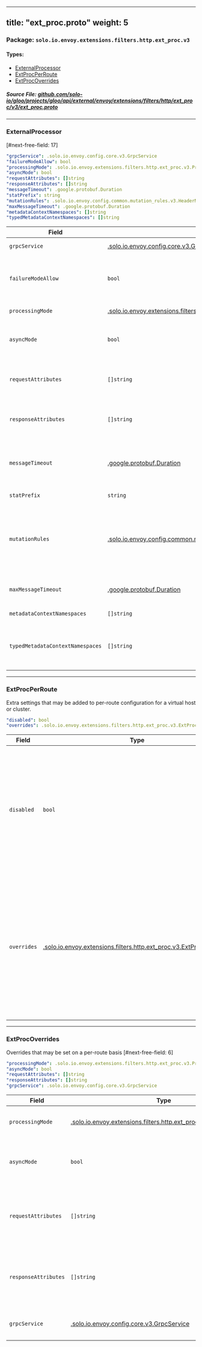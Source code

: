 
---
title: "ext_proc.proto"
weight: 5
---

<!-- Code generated by solo-kit. DO NOT EDIT. -->


### Package: `solo.io.envoy.extensions.filters.http.ext_proc.v3` 
#### Types:


- [ExternalProcessor](#externalprocessor)
- [ExtProcPerRoute](#extprocperroute)
- [ExtProcOverrides](#extprocoverrides)
  



##### Source File: [github.com/solo-io/gloo/projects/gloo/api/external/envoy/extensions/filters/http/ext_proc/v3/ext_proc.proto](https://github.com/solo-io/gloo/blob/main/projects/gloo/api/external/envoy/extensions/filters/http/ext_proc/v3/ext_proc.proto)





---
### ExternalProcessor

 
[#next-free-field: 17]

```yaml
"grpcService": .solo.io.envoy.config.core.v3.GrpcService
"failureModeAllow": bool
"processingMode": .solo.io.envoy.extensions.filters.http.ext_proc.v3.ProcessingMode
"asyncMode": bool
"requestAttributes": []string
"responseAttributes": []string
"messageTimeout": .google.protobuf.Duration
"statPrefix": string
"mutationRules": .solo.io.envoy.config.common.mutation_rules.v3.HeaderMutationRules
"maxMessageTimeout": .google.protobuf.Duration
"metadataContextNamespaces": []string
"typedMetadataContextNamespaces": []string

```

| Field | Type | Description |
| ----- | ---- | ----------- | 
| `grpcService` | [.solo.io.envoy.config.core.v3.GrpcService](../../../../../../config/core/v3/grpc_service.proto.sk/#grpcservice) | Configuration for the gRPC service that the filter will communicate with. The filter supports both the "Envoy" and "Google" gRPC clients. |
| `failureModeAllow` | `bool` | By default, if the gRPC stream cannot be established, or if it is closed prematurely with an error, the filter will fail. Specifically, if the response headers have not yet been delivered, then it will return a 500 error downstream. If they have been delivered, then instead the HTTP stream to the downstream client will be reset. With this parameter set to true, however, then if the gRPC stream is prematurely closed or could not be opened, processing continues without error. |
| `processingMode` | [.solo.io.envoy.extensions.filters.http.ext_proc.v3.ProcessingMode](../processing_mode.proto.sk/#processingmode) | Specifies default options for how HTTP headers, trailers, and bodies are sent. See ProcessingMode for details. |
| `asyncMode` | `bool` | [#not-implemented-hide:] If true, send each part of the HTTP request or response specified by ProcessingMode asynchronously -- in other words, send the message on the gRPC stream and then continue filter processing. If false, which is the default, suspend filter execution after each message is sent to the remote service and wait up to "message_timeout" for a reply. |
| `requestAttributes` | `[]string` | [#not-implemented-hide:] Envoy provides a number of :ref:`attributes <arch_overview_attributes>` for expressive policies. Each attribute name provided in this field will be matched against that list and populated in the request_headers message. See the :ref:`attribute documentation <arch_overview_request_attributes>` for the list of supported attributes and their types. |
| `responseAttributes` | `[]string` | [#not-implemented-hide:] Envoy provides a number of :ref:`attributes <arch_overview_attributes>` for expressive policies. Each attribute name provided in this field will be matched against that list and populated in the response_headers message. See the :ref:`attribute documentation <arch_overview_attributes>` for the list of supported attributes and their types. |
| `messageTimeout` | [.google.protobuf.Duration](https://developers.google.com/protocol-buffers/docs/reference/csharp/class/google/protobuf/well-known-types/duration) | Specifies the timeout for each individual message sent on the stream and when the filter is running in synchronous mode. Whenever the proxy sends a message on the stream that requires a response, it will reset this timer, and will stop processing and return an error (subject to the processing mode) if the timer expires before a matching response is received. There is no timeout when the filter is running in asynchronous mode. Default is 200 milliseconds. |
| `statPrefix` | `string` | Optional additional prefix to use when emitting statistics. This allows to distinguish emitted statistics between configured *ext_proc* filters in an HTTP filter chain. |
| `mutationRules` | [.solo.io.envoy.config.common.mutation_rules.v3.HeaderMutationRules](../../../../../../config/common/mutation_rules/v3/mutation_rules.proto.sk/#headermutationrules) | Rules that determine what modifications an external processing server may make to message headers. If not set, all headers may be modified except for "host", ":authority", ":scheme", ":method", and headers that start with the header prefix set via :ref:`header_prefix <envoy_v3_api_field_config.bootstrap.v3.Bootstrap.header_prefix>` (which is usually "x-envoy"). Note that changing headers such as "host" or ":authority" may not in itself change Envoy's routing decision, as routes can be cached. To also force the route to be recomputed, set the :ref:`clear_route_cache <envoy_v3_api_field_service.ext_proc.v3.CommonResponse.clear_route_cache>` field to true in the same response. |
| `maxMessageTimeout` | [.google.protobuf.Duration](https://developers.google.com/protocol-buffers/docs/reference/csharp/class/google/protobuf/well-known-types/duration) | Specify the upper bound of :ref:`override_message_timeout <envoy_v3_api_field_service.ext_proc.v3.ProcessingResponse.override_message_timeout>` If not specified, by default it is 0, which will effectively disable the ``override_message_timeout`` API. |
| `metadataContextNamespaces` | `[]string` | Specifies a list of metadata namespaces whose values, if present, will be passed to the ext_proc service as an opaque *protobuf::Struct*. |
| `typedMetadataContextNamespaces` | `[]string` | Specifies a list of metadata namespaces whose values, if present, will be passed to the ext_proc service. :ref:`typed_filter_metadata <envoy_v3_api_field_config.core.v3.Metadata.typed_filter_metadata>` is passed as an ``protobuf::Any``. It works in a way similar to ``metadata_context_namespaces`` but allows envoy and external processing server to share the protobuf message definition in order to do a safe parsing. |




---
### ExtProcPerRoute

 
Extra settings that may be added to per-route configuration for a
virtual host or cluster.

```yaml
"disabled": bool
"overrides": .solo.io.envoy.extensions.filters.http.ext_proc.v3.ExtProcOverrides

```

| Field | Type | Description |
| ----- | ---- | ----------- | 
| `disabled` | `bool` | Disable the filter for this particular vhost or route. If disabled is specified in multiple per-filter-configs, the most specific one will be used. Only one of `disabled` or `overrides` can be set. |
| `overrides` | [.solo.io.envoy.extensions.filters.http.ext_proc.v3.ExtProcOverrides](../ext_proc.proto.sk/#extprocoverrides) | Override aspects of the configuration for this route. A set of overrides in a more specific configuration will override a "disabled" flag set in a less-specific one. Only one of `overrides` or `disabled` can be set. |




---
### ExtProcOverrides

 
Overrides that may be set on a per-route basis
[#next-free-field: 6]

```yaml
"processingMode": .solo.io.envoy.extensions.filters.http.ext_proc.v3.ProcessingMode
"asyncMode": bool
"requestAttributes": []string
"responseAttributes": []string
"grpcService": .solo.io.envoy.config.core.v3.GrpcService

```

| Field | Type | Description |
| ----- | ---- | ----------- | 
| `processingMode` | [.solo.io.envoy.extensions.filters.http.ext_proc.v3.ProcessingMode](../processing_mode.proto.sk/#processingmode) | Set a different processing mode for this route than the default. |
| `asyncMode` | `bool` | [#not-implemented-hide:] Set a different asynchronous processing option than the default. |
| `requestAttributes` | `[]string` | [#not-implemented-hide:] Set different optional attributes than the default setting of the ``request_attributes`` field. |
| `responseAttributes` | `[]string` | [#not-implemented-hide:] Set different optional properties than the default setting of the ``response_attributes`` field. |
| `grpcService` | [.solo.io.envoy.config.core.v3.GrpcService](../../../../../../config/core/v3/grpc_service.proto.sk/#grpcservice) | Set a different gRPC service for this route than the default. |





<!-- Start of HubSpot Embed Code -->
<script type="text/javascript" id="hs-script-loader" async defer src="//js.hs-scripts.com/5130874.js"></script>
<!-- End of HubSpot Embed Code -->
